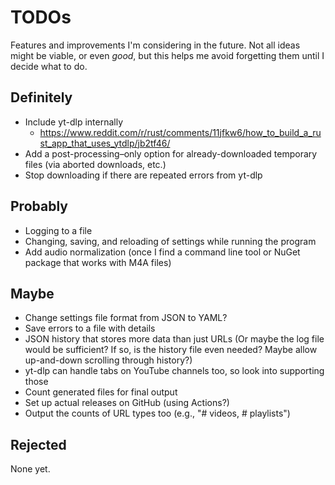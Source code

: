# TODOs

Features and improvements I'm considering in the future. Not all ideas might be viable, or even _good_, but this helps me avoid forgetting them until I decide what to do.

## Definitely

- Include yt-dlp internally
  - https://www.reddit.com/r/rust/comments/11jfkw6/how_to_build_a_rust_app_that_uses_ytdlp/jb2tf46/
- Add a post-processing–only option for already-downloaded temporary files (via aborted downloads, etc.)
- Stop downloading if there are repeated errors from yt-dlp

## Probably

- Logging to a file
- Changing, saving, and reloading of settings while running the program
- Add audio normalization (once I find a command line tool or NuGet package that works with M4A files)

## Maybe

- Change settings file format from JSON to YAML?
- Save errors to a file with details
- JSON history that stores more data than just URLs (Or maybe the log file would be sufficient? If so, is the history file even needed? Maybe allow up-and-down scrolling through history?)
- yt-dlp can handle tabs on YouTube channels too, so look into supporting those
- Count generated files for final output
- Set up actual releases on GitHub (using Actions?)
- Output the counts of URL types too (e.g., "# videos, # playlists")

## Rejected

None yet.
